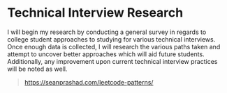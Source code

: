 # Technical Interview Research
I will begin my research by conducting a general survey in regards to college student approaches to studying for various technical interviews. Once enough data is collected, I will research the various paths taken and attempt to uncover better approaches which will aid future students. Additionally, any improvement upon current technical interview practices will be noted as well.
>https://seanprashad.com/leetcode-patterns/ 
